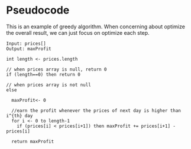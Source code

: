 # Pseudocode
This is an example of greedy algorithm. When concerning about optimize the overall result, we can just focus on optimize each step.
```
Input: prices[]
Output: maxProfit

int length <- prices.length

// when prices array is null, return 0
if (length==0) then return 0

// when prices array is not null
else 

  maxProfit<- 0
  
  //earn the profit whenever the prices of next day is higher than i^{th} day
  for i <- 0 to length-1
    if (prices[i] < prices[i+1]) then maxProfit += prices[i+1] - prices[i]
    
  return maxProfit 
```
